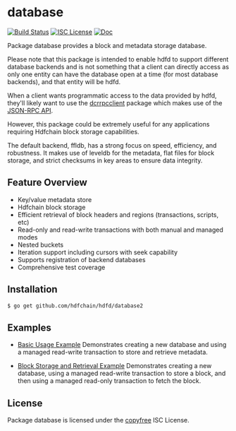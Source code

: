 database
========

[![Build Status](https://github.com/hdfchain/hdfd/workflows/Build%20and%20Test/badge.svg)](https://github.com/hdfchain/hdfd/actions)
[![ISC License](https://img.shields.io/badge/license-ISC-blue.svg)](http://copyfree.org)
[![Doc](https://img.shields.io/badge/doc-reference-blue.svg)](https://pkg.go.dev/github.com/hdfchain/hdfd/database/v2)

Package database provides a block and metadata storage database.

Please note that this package is intended to enable hdfd to support different
database backends and is not something that a client can directly access as only
one entity can have the database open at a time (for most database backends),
and that entity will be hdfd.

When a client wants programmatic access to the data provided by hdfd, they'll
likely want to use the [dcrrpcclient](https://github.com/hdfchain/dcrrpcclient)
package which makes use of the [JSON-RPC API](https://github.com/hdfchain/hdfd/tree/master/docs/json_rpc_api.mediawiki).

However, this package could be extremely useful for any applications requiring
Hdfchain block storage capabilities.

The default backend, ffldb, has a strong focus on speed, efficiency, and
robustness.  It makes use of leveldb for the metadata, flat files for block
storage, and strict checksums in key areas to ensure data integrity.

## Feature Overview

- Key/value metadata store
- Hdfchain block storage
- Efficient retrieval of block headers and regions (transactions, scripts, etc)
- Read-only and read-write transactions with both manual and managed modes
- Nested buckets
- Iteration support including cursors with seek capability
- Supports registration of backend databases
- Comprehensive test coverage

## Installation

```bash
$ go get github.com/hdfchain/hdfd/database2
```

## Examples

* [Basic Usage Example](https://pkg.go.dev/github.com/hdfchain/hdfd/database/v2#example-package-BasicUsage)
  Demonstrates creating a new database and using a managed read-write
  transaction to store and retrieve metadata.

* [Block Storage and Retrieval Example](https://pkg.go.dev/github.com/hdfchain/hdfd/database/v2#example-package-BlockStorageAndRetrieval)
  Demonstrates creating a new database, using a managed read-write transaction
  to store a block, and then using a managed read-only transaction to fetch the
  block.

## License

Package database is licensed under the [copyfree](http://copyfree.org) ISC
License.
